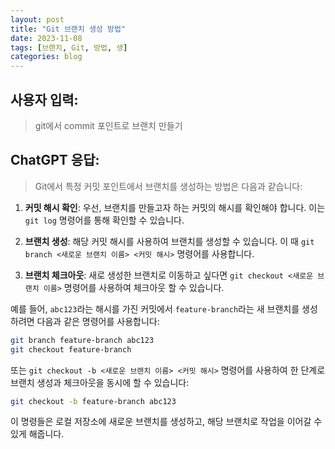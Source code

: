 ```yaml
---
layout: post
title: "Git 브랜치 생성 방법"
date: 2023-11-08
tags: [브랜치, Git, 방법, 생]
categories: blog
---
```


## 사용자 입력:
> git에서 commit 포인트로 브랜치 만들기

## ChatGPT 응답:
> Git에서 특정 커밋 포인트에서 브랜치를 생성하는 방법은 다음과 같습니다:

1. **커밋 해시 확인**: 우선, 브랜치를 만들고자 하는 커밋의 해시를 확인해야 합니다. 이는 `git log` 명령어를 통해 확인할 수 있습니다.

2. **브랜치 생성**: 해당 커밋 해시를 사용하여 브랜치를 생성할 수 있습니다. 이 때 `git branch <새로운 브랜치 이름> <커밋 해시>` 명령어를 사용합니다.

3. **브랜치 체크아웃**: 새로 생성한 브랜치로 이동하고 싶다면 `git checkout <새로운 브랜치 이름>` 명령어를 사용하여 체크아웃 할 수 있습니다.

예를 들어, `abc123`라는 해시를 가진 커밋에서 `feature-branch`라는 새 브랜치를 생성하려면 다음과 같은 명령어를 사용합니다:

```sh
git branch feature-branch abc123
git checkout feature-branch
```

또는 `git checkout -b <새로운 브랜치 이름> <커밋 해시>` 명령어를 사용하여 한 단계로 브랜치 생성과 체크아웃을 동시에 할 수 있습니다:

```sh
git checkout -b feature-branch abc123
```

이 명령들은 로컬 저장소에 새로운 브랜치를 생성하고, 해당 브랜치로 작업을 이어갈 수 있게 해줍니다.

